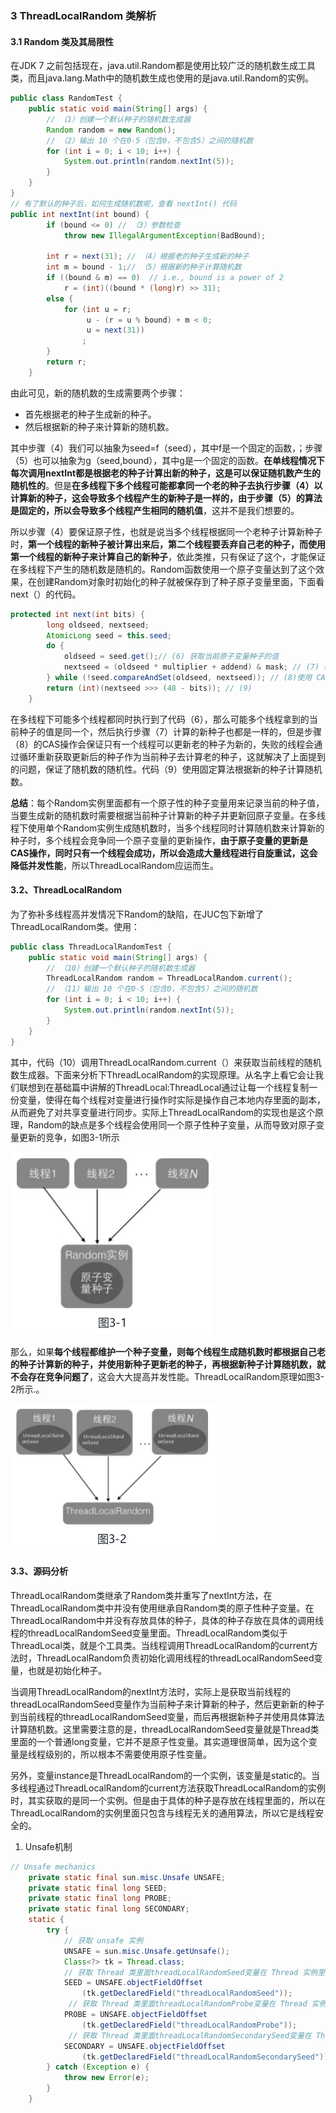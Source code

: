 ### 3 ThreadLocalRandom 类解析  

#### 3.1 Random 类及其局限性 

在JDK 7 之前包括现在，java.util.Random都是使用比较广泛的随机数生成工具类，而且java.lang.Math中的随机数生成也使用的是java.util.Random的实例。

```java
public class RandomTest {
    public static void main(String[] args) {
        // （1）创建一个默认种子的随机数生成器
        Random random = new Random();
        // （2）输出 10 个在0-5（包含0，不包含5）之间的随机数
        for (int i = 0; i < 10; i++) {
            System.out.println(random.nextInt(5));
        }
    }
}
// 有了默认的种子后，如何生成随机数呢，查看 nextInt() 代码
public int nextInt(int bound) {
        if (bound <= 0) // （3）参数检查
            throw new IllegalArgumentException(BadBound);

        int r = next(31); // （4）根据老的种子生成新的种子
        int m = bound - 1;// （5）根据新的种子计算随机数
        if ((bound & m) == 0)  // i.e., bound is a power of 2
            r = (int)((bound * (long)r) >> 31);
        else {
            for (int u = r;
                 u - (r = u % bound) + m < 0;
                 u = next(31))
                ;
        }
        return r;
    }
```

由此可见，新的随机数的生成需要两个步骤：

- 首先根据老的种子生成新的种子。
- 然后根据新的种子来计算新的随机数。

其中步骤（4）我们可以抽象为seed=f（seed），其中f是一个固定的函数，；步骤（5）也可以抽象为g（seed,bound），其中g是一个固定的函数。**在单线程情况下每次调用nextInt都是根据老的种子计算出新的种子，这是可以保证随机数产生的随机性的**。但是**在多线程下多个线程可能都拿同一个老的种子去执行步骤（4）以计算新的种子，这会导致多个线程产生的新种子是一样的，由于步骤（5）的算法是固定的，所以会导致多个线程产生相同的随机值**，这并不是我们想要的。

所以步骤（4）要保证原子性，也就是说当多个线程根据同一个老种子计算新种子时，**第一个线程的新种子被计算出来后，第二个线程要丢弃自己老的种子，而使用第一个线程的新种子来计算自己的新种子**，依此类推，只有保证了这个，才能保证在多线程下产生的随机数是随机的。Random函数使用一个原子变量达到了这个效果，在创建Random对象时初始化的种子就被保存到了种子原子变量里面，下面看next（）的代码。

```java
protected int next(int bits) {
        long oldseed, nextseed;
        AtomicLong seed = this.seed;
        do {
            oldseed = seed.get();// (6) 获取当前原子变量种子的值
            nextseed = (oldseed * multiplier + addend) & mask; // (7) 根据当前种子值计算新的种子
        } while (!seed.compareAndSet(oldseed, nextseed)); // (8)使用 CAS 操作，使用新的种子去更新老的种子。
        return (int)(nextseed >>> (48 - bits)); // (9)
    }
```

在多线程下可能多个线程都同时执行到了代码（6），那么可能多个线程拿到的当前种子的值是同一个，然后执行步骤（7）计算的新种子也都是一样的，但是步骤（8）的CAS操作会保证只有一个线程可以更新老的种子为新的，失败的线程会通过循环重新获取更新后的种子作为当前种子去计算老的种子，这就解决了上面提到的问题，保证了随机数的随机性。代码（9）使用固定算法根据新的种子计算随机数。

**总结**：每个Random实例里面都有一个原子性的种子变量用来记录当前的种子值，当要生成新的随机数时需要根据当前种子计算新的种子并更新回原子变量。在多线程下使用单个Random实例生成随机数时，当多个线程同时计算随机数来计算新的种子时，多个线程会竞争同一个原子变量的更新操作，**由于原子变量的更新是CAS操作，同时只有一个线程会成功，所以会造成大量线程进行自旋重试，这会降低并发性能**，所以ThreadLocalRandom应运而生。 

#### 3.2、ThreadLocalRandom  

为了弥补多线程高并发情况下Random的缺陷，在JUC包下新增了ThreadLocalRandom类。使用：

```java
public class ThreadLocalRandomTest {
    public static void main(String[] args) {
        // （10）创建一个默认种子的随机数生成器
        ThreadLocalRandom random = ThreadLocalRandom.current();
        // （11）输出 10 个在0-5（包含0，不包含5）之间的随机数
        for (int i = 0; i < 10; i++) {
            System.out.println(random.nextInt(5));
        }
    }
}
```

其中，代码（10）调用ThreadLocalRandom.current（）来获取当前线程的随机数生成器。下面来分析下ThreadLocalRandom的实现原理。从名字上看它会让我们联想到在基础篇中讲解的ThreadLocal:ThreadLocal通过让每一个线程复制一份变量，使得在每个线程对变量进行操作时实际是操作自己本地内存里面的副本，从而避免了对共享变量进行同步。实际上ThreadLocalRandom的实现也是这个原理，Random的缺点是多个线程会使用同一个原子性种子变量，从而导致对原子变量更新的竞争，如图3-1所示

![image-20211029170930755](media/images/image-20211029170930755.png)

那么，如果**每个线程都维护一个种子变量，则每个线程生成随机数时都根据自己老的种子计算新的种子，并使用新种子更新老的种子，再根据新种子计算随机数，就不会存在竞争问题了**，这会大大提高并发性能。ThreadLocalRandom原理如图3-2所示.。 

![image-20211029170952167](media/images/image-20211029170952167.png)

#### 3.3、源码分析  

ThreadLocalRandom类继承了Random类并重写了nextInt方法，在ThreadLocalRandom类中并没有使用继承自Random类的原子性种子变量。在ThreadLocalRandom中并没有存放具体的种子，具体的种子存放在具体的调用线程的threadLocalRandomSeed变量里面。ThreadLocalRandom类似于ThreadLocal类，就是个工具类。当线程调用ThreadLocalRandom的current方法时，ThreadLocalRandom负责初始化调用线程的threadLocalRandomSeed变量，也就是初始化种子。  

当调用ThreadLocalRandom的nextInt方法时，实际上是获取当前线程的threadLocalRandomSeed变量作为当前种子来计算新的种子，然后更新新的种子到当前线程的threadLocalRandomSeed变量，而后再根据新种子并使用具体算法计算随机数。这里需要注意的是，threadLocalRandomSeed变量就是Thread类里面的一个普通long变量，它并不是原子性变量。其实道理很简单，因为这个变量是线程级别的，所以根本不需要使用原子性变量。

另外，变量instance是ThreadLocalRandom的一个实例，该变量是static的。当多线程通过ThreadLocalRandom的current方法获取ThreadLocalRandom的实例时，其实获取的是同一个实例。但是由于具体的种子是存放在线程里面的，所以在ThreadLocalRandom的实例里面只包含与线程无关的通用算法，所以它是线程安全的。

1. Unsafe机制

```java
// Unsafe mechanics
    private static final sun.misc.Unsafe UNSAFE;
    private static final long SEED;
    private static final long PROBE;
    private static final long SECONDARY;
    static {
        try {
            // 获取 unsafe 实例
            UNSAFE = sun.misc.Unsafe.getUnsafe();
            Class<?> tk = Thread.class;
            // 获取 Thread 类里面threadLocalRandomSeed变量在 Thread 实例里面的偏移量
            SEED = UNSAFE.objectFieldOffset
                (tk.getDeclaredField("threadLocalRandomSeed"));
             // 获取 Thread 类里面threadLocalRandomProbe变量在 Thread 实例里面的偏移量
            PROBE = UNSAFE.objectFieldOffset
                (tk.getDeclaredField("threadLocalRandomProbe"));
             // 获取 Thread 类里面threadLocalRandomSecondarySeed变量在 Thread 实例里面的偏移量
            SECONDARY = UNSAFE.objectFieldOffset
                (tk.getDeclaredField("threadLocalRandomSecondarySeed"));
        } catch (Exception e) {
            throw new Error(e);
        }
    }
```